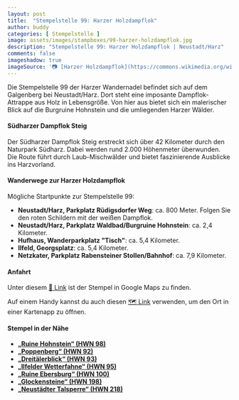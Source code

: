 ```yaml
---
layout: post
title:  "Stempelstelle 99: Harzer Holzdampflok"
author: buddy
categories: [ Stempelstelle ]
image: assets/images/stampboxes/99-harzer-holzdampflok.jpg
description: "Stempelstelle 99: Harzer Holzdampflok | Neustadt/Harz"
comments: false
imageshadow: true
imageSource: '📷 [Harzer Holzdampflok](https://commons.wikimedia.org/wiki/File:Harzer_Holzdampflok.jpg) von <a href="//commons.wikimedia.org/w/index.php?title=User:M.J.&amp;action=edit&amp;redlink=1" class="new" title="User:M.J. (page does not exist)">M.J.</a> unter Lizenz [CC BY 3.0](https://creativecommons.org/licenses/by/3.0)'
---
```


Die Stempelstelle 99 der Harzer Wandernadel befindet sich auf dem Galgenberg bei Neustadt/Harz. Dort steht eine imposante Dampflok-Attrappe aus Holz in Lebensgröße. Von hier aus bietet sich ein malerischer Blick auf die Burgruine Hohnstein und die umliegenden Harzer Wälder.

#### Südharzer Dampflok Steig

Der Südharzer Dampflok Steig erstreckt sich über 42 Kilometer durch den Naturpark Südharz. Dabei werden rund 2.000 Höhenmeter überwunden. Die Route führt durch Laub-Mischwälder und bietet faszinierende Ausblicke ins Harzvorland.

#### Wanderwege zur Harzer Holzdampflok

Mögliche Startpunkte zur Stempelstelle 99:

- **Neustadt/Harz, Parkplatz Rüdigsdorfer Weg**: ca. 800 Meter. Folgen Sie den roten Schildern mit der weißen Dampflok.
- **Neustadt/Harz, Parkplatz Waldbad/Burgruine Hohnstein**: ca. 2,4 Kilometer.
- **Hufhaus, Wanderparkplatz "Tisch"**: ca. 5,4 Kilometer.
- **Ilfeld, Georgsplatz**: ca. 5,4 Kilometer.
- **Netzkater, Parkplatz Rabensteiner Stollen/Bahnhof**: ca. 7,9 Kilometer.

#### Anfahrt

Unter diesem [📍 Link](https://www.google.com/maps/dir/?api=1&origin=&destination=51.556583%2C%2010.825472) ist der Stempel in Google Maps zu finden.

<div class="android-only">
  Auf einem Handy kannst du auch diesen 
  <a href="geo:51.556583,10.825472">🗺️ Link</a> 
  verwenden, um den Ort in einer Kartenapp zu öffnen.
  <p></p>
</div>

#### Stempel in der Nähe

- [**„Ruine Hohnstein“ (HWN 98)**](/stempelstelle-98-ruine-hohnstein)
- [**„Poppenberg“ (HWN 92)**](/stempelstelle-92-poppenberg)
- [**„Dreitälerblick“ (HWN 93)**](/stempelstelle-93-dreitaelerblick)
- [**„Ilfelder Wetterfahne“ (HWN 95)**](/stempelstelle-95-ilfelder-wetterfahne)
- [**„Ruine Ebersburg“ (HWN 100)**](/stempelstelle-100-ruine-ebersburg)
- [**„Glockensteine“ (HWN 198)**](/stempelstelle-198-glockensteine)
- [**„Neustädter Talsperre“ (HWN 218)**](/stempelstelle-218-neustaedter-talsperre)
